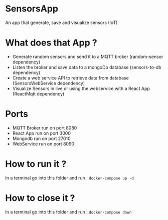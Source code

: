 # SensorsApp
An app that generate, save and visualize sensors (IoT)

# What does that App ?
* Generate random sensors and send it to a MQTT broker (random-sensor dependency)
* Listen the broker and save data to a mongoDb database (sensors-to-db dependency)
* Create a web service API to retrieve data from database (SensorsWebService dependency)
* Visualize Sensors in live or using the webservice with a React App (ReactMqtt dependency)

# Ports
* MQTT Broker run on port 8080
* React App run on port 3000
* Mongodb run on port 27010
* WebService run on port 8090

# How to run it ?
In a terminal go into this folder and run : ``` docker-compose up -d ```

# How to close it  ?
In a terminal go into this folder and run : ``` docker-compose down ```
